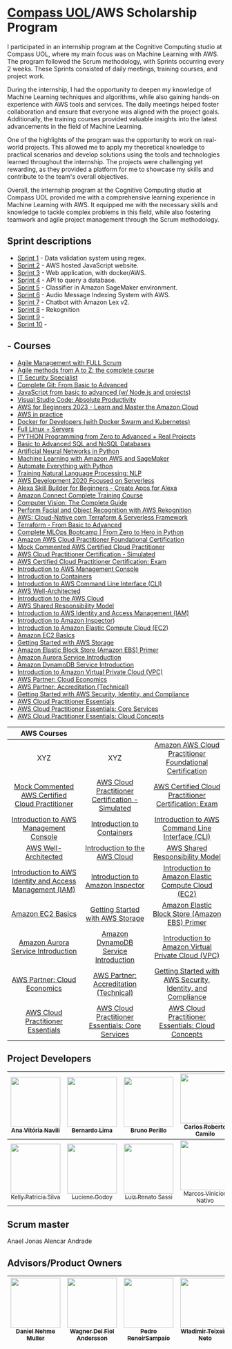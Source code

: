 # [Compass UOL](https://compass.uol/en/home/)/AWS Scholarship Program

I participated in an internship program at the Cognitive Computing studio at Compass UOL, where my main focus was on Machine Learning with AWS. The program followed the Scrum methodology, with Sprints occurring every 2 weeks. These Sprints consisted of daily meetings, training courses, and project work.

During the internship, I had the opportunity to deepen my knowledge of Machine Learning techniques and algorithms, while also gaining hands-on experience with AWS tools and services. The daily meetings helped foster collaboration and ensure that everyone was aligned with the project goals. Additionally, the training courses provided valuable insights into the latest advancements in the field of Machine Learning.

One of the highlights of the program was the opportunity to work on real-world projects. This allowed me to apply my theoretical knowledge to practical scenarios and develop solutions using the tools and technologies learned throughout the internship. The projects were challenging yet rewarding, as they provided a platform for me to showcase my skills and contribute to the team's overall objectives.

Overall, the internship program at the Cognitive Computing studio at Compass UOL provided me with a comprehensive learning experience in Machine Learning with AWS. It equipped me with the necessary skills and knowledge to tackle complex problems in this field, while also fostering teamwork and agile project management through the Scrum methodology.

## Sprint descriptions
- [Sprint 1](https://github.com/Compass-pb-aws-2023-Univesp/sprint-1-pb-aws-univesp/tree/grupo-1) - Data validation system using regex.
- [Sprint 2](https://github.com/Compass-pb-aws-2023-Univesp/sprint-2-pb-aws-univesp/tree/grupo-2) - AWS hosted JavaScript website.
- [Sprint 3](https://github.com/Compass-pb-aws-2023-Univesp/sprint-3-pb-aws-univesp/tree/grupo-4) - Web application, with docker/AWS.
- [Sprint 4](https://github.com/Compass-pb-aws-2023-Univesp/sprint-4-pb-aws-univesp/tree/grupo-3) - API to query a database.
- [Sprint 5](https://github.com/Compass-pb-aws-2023-Univesp/sprint-5-pb-aws-univesp/tree/grupo-1) - Classifier in Amazon SageMaker environment.
- [Sprint 6](https://github.com/Compass-pb-aws-2023-Univesp/sprint-6-pb-aws-univesp/tree/grupo-2) - Audio Message Indexing System with AWS.
- [Sprint 7](https://github.com/Compass-pb-aws-2023-Univesp/sprint-7-pb-aws-univesp/tree/grupo-2) - Chatbot with Amazon Lex v2.
- [Sprint 8](https://github.com/Compass-pb-aws-2023-Univesp/sprint-8-pb-aws-univesp/tree/grupo-1) - Rekognition
- [Sprint 9]() -
- [Sprint 10]() - 

## - Courses
- [Agile Management with FULL Scrum](https://compassuol.udemy.com/course/gestao-projetos-agile-scrum-completo/learn/lecture/25536012?course_portion_id=303076&learning_path_id=4565840#overview)
- [Agile methods from A to Z: the complete course](https://compassuol.udemy.com/course/metodos-ageis/learn/lecture/26807608?course_portion_id=303078&learning_path_id=4565840#overview)
- [IT Security Specialist](https://compassuol.udemy.com/course/it-security-specialist/learn/lecture/9005252?learning_path_id=4565840#overview)
- [Complete Git: From Basic to Advanced](https://compassuol.udemy.com/course/git-completo-do-basico-ao-avancado/learn/lecture/13903866?course_portion_id=304816&learning_path_id=4565840#overview)
- [JavaScript from basic to advanced (w/ Node.js and projects)](https://compassuol.udemy.com/course/javascript-do-basico-ao-avancado-com-node-e-projetos/learn/lecture/18337370?course_portion_id=304820&learning_path_id=4565840#overview)
- [Visual Studio Code: Absolute Productivity](https://compassuol.udemy.com/course/visual-studio-code-produtividade-absoluta/learn/lecture/18424500?course_portion_id=305856&learning_path_id=4565840#overview)
- [AWS for Beginners 2023 - Learn and Master the Amazon Cloud](https://compassuol.udemy.com/course/aws-iniciantes-domine-a-nuvem-aws/learn/lecture/19511452?course_portion_id=302460&learning_path_id=4565840#overview)
- [AWS in practice](https://compassuol.udemy.com/course/aws-na-pratica/learn/lecture/23341698?course_portion_id=302458&learning_path_id=4565840#overview)
- [Docker for Developers (with Docker Swarm and Kubernetes)](https://compassuol.udemy.com/course/docker-para-desenvolvedores-com-docker-swarm-e-kubernetes/learn/lecture/25161664?course_portion_id=302456&learning_path_id=4565840#overview)
- [Full Linux + Servers](https://compassuol.udemy.com/course/linux-completo-servidores/learn/lecture/21527762?course_portion_id=304826&learning_path_id=4565840#overview)
- [PYTHON Programming from Zero to Advanced + Real Projects](https://compassuol.udemy.com/course/programacao-python-do-basico-ao-avancado/learn/lecture/24555276?learning_path_id=4565840#overview)
- [Basic to Advanced SQL and NoSQL Databases](https://compassuol.udemy.com/course/curso-de-banco-de-dados-do-basico-ao-avancado/learn/lecture/13013656?course_portion_id=302468&learning_path_id=4565840#overview)
- [Artificial Neural Networks in Python](https://compassuol.udemy.com/course/redes-neurais-artificiais-em-python/learn/lecture/8038594?learning_path_id=4565840#overview)
- [Machine Learning with Amazon AWS and SageMaker](https://compassuol.udemy.com/course/machine-learning-amazon-aws-sagemaker/learn/lecture/32360348?learning_path_id=4565840#overview)
- [Automate Everything with Python](https://compassuol.udemy.com/course/automate-everything-with-python/learn/lecture/29394204?course_portion_id=302466&learning_path_id=4565840#overview)
- [Training Natural Language Processing: NLP](https://compassuol.udemy.com/course/formacao-processamento-de-linguagem-natural-nlp/learn/lecture/30918172?learning_path_id=4565840#overview)
- [AWS Development 2020 Focused on Serverless](https://compassuol.udemy.com/course/serverless-aws/learn/lecture/20938672?learning_path_id=4565840#overview)
- [Alexa Skill Builder for Beginners - Create Apps for Alexa](https://compassuol.udemy.com/course/alexa-skill-builder-curso-completo/learn/lecture/18334858?learning_path_id=4565840#overview)
- [Amazon Connect Complete Training Course](https://compassuol.udemy.com/course/amazon-connect-complete-training-course/learn/lecture/30963386?learning_path_id=4565840#overview)
- [Computer Vision: The Complete Guide](https://compassuol.udemy.com/course/visao-computacional-o-guia-completo/learn/lecture/28708436?learning_path_id=4565840#overview)
- [Perform Facial and Object Recognition with AWS Rekognition](https://compassuol.udemy.com/course/amazon-aws-rekognition/learn/lecture/13949676?learning_path_id=4565840#overview)
- [AWS: Cloud-Native com Terraform & Serverless Framework](https://compassuol.udemy.com/course/aws-cloud-native-com-terraform-serverless-framework/learn/lecture/15646118?learning_path_id=4565840#overview)
- [Terraform - From Basic to Advanced](https://compassuol.udemy.com/course/terraform-do-basico-ao-avancado/learn/lecture/30183174?learning_path_id=4565840#overview)
- [Complete MLOps Bootcamp | From Zero to Hero in Python](https://compassuol.udemy.com/course/complete-mlops-bootcamp-from-zero-to-hero-in-python-2022/learn/lecture/30113094?course_portion_id=302464&learning_path_id=4565840#overview)
- [Amazon AWS Cloud Practitioner Foundational Certification](https://compassuol.udemy.com/course/certificacao-aws-cloud-practitioner/learn/lecture/18778304?learning_path_id=4565840#overview)
- [Mock Commented AWS Certified Cloud Practitioner](https://compassuol.udemy.com/course/simulado-comentado-aws-certified-cloud-practitioner/learn/lecture/20405857?learning_path_id=4565840#overview)
- [AWS Cloud Practitioner Certification - Simulated](https://compassuol.udemy.com/course/aws-practitioner-em-portugues/learn/quiz/5283892?learning_path_id=4565840#overview)
- [AWS Certified Cloud Practitioner Certification: Exam](https://compassuol.udemy.com/course/preparatorio-exame-aws-certified-cloud-practitioner-clf-c01/learn/lecture/16367672?learning_path_id=4565840#overview)
- [Introduction to AWS Management Console](https://explore.skillbuilder.aws/learn/course/internal/view/elearning/253/introduction-to-aws-management-console)
- [Introduction to Containers](https://explore.skillbuilder.aws/learn/course/internal/view/elearning/106/introduction-to-containers)
- [Introduction to AWS Command Line Interface (CLI)](https://explore.skillbuilder.aws/learn/course/internal/view/elearning/223/introduction-to-aws-command-line-interface-cli)
- [AWS Well-Architected](https://explore.skillbuilder.aws/learn/course/internal/view/elearning/2045/aws-well-architected?trk=7625a020-4afb-4990-a453-69f0444e9ca5&sc_channel=el)
- [Introduction to the AWS Cloud](https://explore.skillbuilder.aws/learn/course/internal/view/elearning/1679/introduction-to-the-aws-cloud)
- [AWS Shared Responsibility Model](https://explore.skillbuilder.aws/learn/course/internal/view/elearning/1860/aws-shared-responsibility-model-portuguese)
- [Introduction to AWS Identity and Access Management (IAM)](https://explore.skillbuilder.aws/learn/course/internal/view/elearning/120/introduction-to-aws-identity-and-access-management-iam)
- [Introduction to Amazon Inspector](https://explore.skillbuilder.aws/learn/course/internal/view/elearning/185/introduction-to-amazon-inspector))
- [Introduction to Amazon Elastic Compute Cloud (EC2)](https://explore.skillbuilder.aws/learn/course/internal/view/elearning/49/introduction-to-amazon-elastic-compute-cloud-ec2)
- [Amazon EC2 Basics](https://explore.skillbuilder.aws/learn/course/internal/view/elearning/12471/amazon-ec2-basics)
- [Getting Started with AWS Storage](https://explore.skillbuilder.aws/learn/course/internal/view/elearning/6233/getting-started-with-aws-storage)
- [Amazon Elastic Block Store (Amazon EBS) Primer](https://explore.skillbuilder.aws/learn/course/internal/view/elearning/1644/amazon-elastic-block-store-amazon-ebs-primer)
- [Amazon Aurora Service Introduction](https://explore.skillbuilder.aws/learn/course/internal/view/elearning/393/amazon-aurora-service-introduction)
- [Amazon DynamoDB Service Introduction](https://explore.skillbuilder.aws/learn/course/internal/view/elearning/326/amazon-dynamodb-service-introduction)
- [Introduction to Amazon Virtual Private Cloud (VPC)](https://explore.skillbuilder.aws/learn/course/internal/view/elearning/79/introduction-to-amazon-virtual-private-cloud-vpc)
- [AWS Partner: Cloud Economics](https://explore.skillbuilder.aws/learn/course/internal/view/elearning/1099/aws-partner-cloud-economics)
- [AWS Partner: Accreditation (Technical)](https://explore.skillbuilder.aws/learn/course/internal/view/elearning/1096/aws-partner-accreditation-technical)
- [Getting Started with AWS Security, Identity, and Compliance](https://explore.skillbuilder.aws/learn/course/internal/view/elearning/101/getting-started-with-aws-security-identity-and-compliance)
- [AWS Cloud Practitioner Essentials](https://explore.skillbuilder.aws/learn/course/internal/view/elearning/134/aws-cloud-practitioner-essentials)
- [AWS Cloud Practitioner Essentials: Core Services](https://explore.skillbuilder.aws/learn/course/internal/view/elearning/1990/aws-cloud-practitioner-essentials-core-services)
- [AWS Cloud Practitioner Essentials: Cloud Concepts](https://explore.skillbuilder.aws/learn/course/internal/view/elearning/2022/aws-cloud-practitioner-essentials-cloud-concepts)

| AWS Courses     | | |
|:----------------:|:----------------:|:----------------:|
| XYZ       | XYZ      | [Amazon AWS Cloud Practitioner Foundational Certification](https://compassuol.udemy.com/course/certificacao-aws-cloud-practitioner/learn/lecture/18778304?learning_path_id=4565840#overview) |
| [Mock Commented AWS Certified Cloud Practitioner](https://compassuol.udemy.com/course/simulado-comentado-aws-certified-cloud-practitioner/learn/lecture/20405857?learning_path_id=4565840#overview) | [AWS Cloud Practitioner Certification - Simulated](https://compassuol.udemy.com/course/aws-practitioner-em-portugues/learn/quiz/5283892?learning_path_id=4565840#overview) | [AWS Certified Cloud Practitioner Certification: Exam](https://compassuol.udemy.com/course/preparatorio-exame-aws-certified-cloud-practitioner-clf-c01/learn/lecture/16367672?learning_path_id=4565840#overview) |
| [Introduction to AWS Management Console](https://explore.skillbuilder.aws/learn/course/internal/view/elearning/253/introduction-to-aws-management-console) | [Introduction to Containers](https://explore.skillbuilder.aws/learn/course/internal/view/elearning/106/introduction-to-containers) | [Introduction to AWS Command Line Interface (CLI)](https://explore.skillbuilder.aws/learn/course/internal/view/elearning/223/introduction-to-aws-command-line-interface-cli)|
| [AWS Well-Architected](https://explore.skillbuilder.aws/learn/course/internal/view/elearning/2045/aws-well-architected?trk=7625a020-4afb-4990-a453-69f0444e9ca5&sc_channel=el) | [Introduction to the AWS Cloud](https://explore.skillbuilder.aws/learn/course/internal/view/elearning/1679/introduction-to-the-aws-cloud) | [AWS Shared Responsibility Model](https://explore.skillbuilder.aws/learn/course/internal/view/elearning/1860/aws-shared-responsibility-model-portuguese)|
| [Introduction to AWS Identity and Access Management (IAM)](https://explore.skillbuilder.aws/learn/course/internal/view/elearning/120/introduction-to-aws-identity-and-access-management-iam) | [Introduction to Amazon Inspector](https://explore.skillbuilder.aws/learn/course/internal/view/elearning/185/introduction-to-amazon-inspector) | [Introduction to Amazon Elastic Compute Cloud (EC2)](https://explore.skillbuilder.aws/learn/course/internal/view/elearning/49/introduction-to-amazon-elastic-compute-cloud-ec2) |
| [Amazon EC2 Basics](https://explore.skillbuilder.aws/learn/course/internal/view/elearning/12471/amazon-ec2-basics) | [Getting Started with AWS Storage](https://explore.skillbuilder.aws/learn/course/internal/view/elearning/6233/getting-started-with-aws-storage) | [Amazon Elastic Block Store (Amazon EBS) Primer](https://explore.skillbuilder.aws/learn/course/internal/view/elearning/1644/amazon-elastic-block-store-amazon-ebs-primer) |
| [Amazon Aurora Service Introduction](https://explore.skillbuilder.aws/learn/course/internal/view/elearning/393/amazon-aurora-service-introduction) | [Amazon DynamoDB Service Introduction](https://explore.skillbuilder.aws/learn/course/internal/view/elearning/326/amazon-dynamodb-service-introduction)| [Introduction to Amazon Virtual Private Cloud (VPC)](https://explore.skillbuilder.aws/learn/course/internal/view/elearning/79/introduction-to-amazon-virtual-private-cloud-vpc) |
| [AWS Partner: Cloud Economics](https://explore.skillbuilder.aws/learn/course/internal/view/elearning/1099/aws-partner-cloud-economics) | [AWS Partner: Accreditation (Technical)](https://explore.skillbuilder.aws/learn/course/internal/view/elearning/1096/aws-partner-accreditation-technical)| [Getting Started with AWS Security, Identity, and Compliance](https://explore.skillbuilder.aws/learn/course/internal/view/elearning/101/getting-started-with-aws-security-identity-and-compliance)|
| [AWS Cloud Practitioner Essentials](https://explore.skillbuilder.aws/learn/course/internal/view/elearning/134/aws-cloud-practitioner-essentials)| [AWS Cloud Practitioner Essentials: Core Services](https://explore.skillbuilder.aws/learn/course/internal/view/elearning/1990/aws-cloud-practitioner-essentials-core-services) | [AWS Cloud Practitioner Essentials: Cloud Concepts](https://explore.skillbuilder.aws/learn/course/internal/view/elearning/2022/aws-cloud-practitioner-essentials-cloud-concepts)|




## Project Developers
[<img src="https://avatars.githubusercontent.com/u/97908745?v=4" width=115><br><sub>Ana Vitória Navili</sub>](https://github.com/anaVitoriaLouro)  | [<img src="https://avatars.githubusercontent.com/u/81330043?v=4" width=115><br><sub>Bernardo Lima</sub>](https://github.com/belima93) | [<img src="https://avatars.githubusercontent.com/u/25699466?v=4" width=115><br><sub>Bruno Perillo</sub>](https://github.com/brunoperillo) | [<img src="https://avatars.githubusercontent.com/u/78061851?v=4" width=115><br><sub>Carlos Roberto Camilo</sub>](https://github.com/crobertocamilo) | [<img src="https://avatars.githubusercontent.com/u/96358027?v=4" width=115><br><sub>Diego Lopes da Silva</sub>](https://github.com/Diegox0301) | [<img src="https://avatars.githubusercontent.com/u/124359272?v=4" width=115><br><sub>Irati Maffra</sub>](https://github.com/IratiMaffra) | 
| :---: | :---: | :---: | :---: | :---: | :---: | 
[<img src="https://avatars.githubusercontent.com/u/88354075?v=4" width=115><br><sub>Kelly Patricia Silva</sub>](https://github.com/KellyPLSilva) | [<img src="https://avatars.githubusercontent.com/u/87142990?v=4" width=115><br><sub>Luciene Godoy</sub>](https://github.com/LucieneGodoy) | [<img src="https://avatars.githubusercontent.com/u/72028902?v=4" width=115><br><sub>Luiz Renato Sassi</sub>](https://github.com/luizrsassi) | [<img src="https://avatars.githubusercontent.com/u/73674662?v=4" width=115><br><sub>Marcos Vinicios Nativo</sub>](https://github.com/onativo) | [<img src="https://avatars.githubusercontent.com/u/94749597?v=4" width=115><br><sub>O'Dhara Maggi</sub>](https://github.com/odharamaggi)| [<img src="https://avatars.githubusercontent.com/u/117780664?v=4" width=115><br><sub>Viviane Alves </sub>](https://github.com/Vivianes86)|

## Scrum master
Anael Jonas Alencar Andrade

## Advisors/Product Owners
[<img src="https://avatars.githubusercontent.com/u/76558798?v=4" width=115><br><sub>Daniel Nehme Muller</sub>](https://github.com/daniel-compasso) | [<img src="https://avatars.githubusercontent.com/u/54381643?v=4" width=115><br><sub>Wagner Del Fiol Andersson</sub>](https://github.com/wagnerandersson) | [<img src="https://avatars.githubusercontent.com/u/24260624?v=4" width=115><br><sub>Pedro RenoirSampaio</sub>](https://github.com/RenoirSampaio) | [<img src="https://avatars.githubusercontent.com/u/15970264?v=4" width=115><br><sub>Wladimir Teixeira Neto</sub>](https://github.com/wladneto) |
| :---: | :---: | :---: | :---: |




